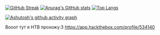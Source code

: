 



[![GitHub Streak](http://github-readme-streak-stats.herokuapp.com?user=DelStez&theme=chartreuse-dark&date_format=M%20j%5B%2C%20Y%5D)](https://git.io/streak-stats)
[![Anurag's GitHub stats](https://github-readme-stats.vercel.app/api?username=DelStez&show_icons=true&theme=chartreuse-dark)](https://github.com/DelStez/github-readme-stats)
[![Top Langs](https://github-readme-stats.vercel.app/api/top-langs/?username=DelStez&show_icons=true&theme=dark&layout=compact)](https://github.com/DelStez/github-readme-stats)
<!---
DelStez/DelStez is a ✨ special ✨ repository because its `README.md` (this file) appears on your GitHub profile.
You can click the Preview link to take a look at your changes.
--->
[![Ashutosh's github activity graph](https://activity-graph.herokuapp.com/graph?username=DelStez&hide_border=true&theme=xcode)](https://github.com/DelStez/github-readme-activity-graph)

Вооот тут я HTB прохожу:3 
https://app.hackthebox.com/profile/534140
